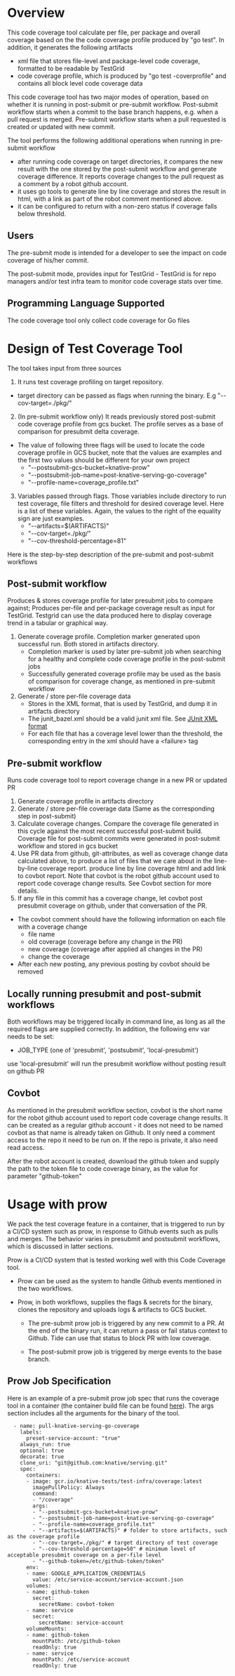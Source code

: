 # Overview
This code coverage tool calculate per file, per package and overall coverage based on the the code coverage profile produced by "go test". In addition, it generates the following artifacts
  - xml file that stores file-level and package-level code coverage, formatted to be readable by TestGrid
  - code coverage profile, which is produced by "go test -coverprofile" and contains all block level
   code coverage data

This code coverage tool has two major modes of operation, based on whether it is running in post-submit or pre-submit workflow. Post-submit workflow starts when a commit to the base branch happens, e.g. when a pull request is merged. 
Pre-submit workflow starts when a pull requested is created or updated with new commit.

The tool performs the following additional operations when running in pre-submit workflow 
  - after running code coverage on target directories,  it compares the new result with the one stored by 
  the post-submit workflow and generate coverage difference. It reports coverage changes to the 
  pull request as a comment by a robot github account. 
  - it uses go tools to generate line by line coverage and stores the result in html, 
  with a link as part of the robot comment mentioned above.
  - it can be configured to return with a non-zero status if coverage falls below threshold.

## Users
The pre-submit mode is intended for a developer to see the impact on code coverage of his/her commit. 

The post-submit mode, provides input for TestGrid - TestGrid is for repo managers and/or test infra team to monitor code coverage stats over time.

## Programming Language Supported
The code coverage tool only collect code coverage for Go files


# Design of Test Coverage Tool
The tool takes input from three sources
1. It runs test coverage profiling on target repository. 
  - target directory can be passed as flags when running the binary. E.g "--cov-target=./pkg/"
2. (In pre-submit workflow only) It reads previously stored post-submit code coverage profile from gcs bucket. The profile
serves as a base of comparison for presubmit delta coverage.
  - The value of following three flags will be used to locate the code coverage profile in GCS bucket,
  note that the values are examples and the first two values should be different for your own project
    - "--postsubmit-gcs-bucket=knative-prow"
    - "--postsubmit-job-name=post-knative-serving-go-coverage"
    - "--profile-name=coverage_profile.txt"
3. Variables passed through flags. Those variables include directory to run test coverage, file filters and threshold for desired coverage level. Here is a list of these variables. Again, the values to the right of the equality sign are just examples.
    - "--artifacts=$(ARTIFACTS)"
    - "--cov-target=./pkg/"
    - "--cov-threshold-percentage=81"


Here is the step-by-step description of the pre-submit and post-submit workflows

## Post-submit workflow
Produces & stores coverage profile for later presubmit jobs to compare against; 
Produces per-file and per-package coverage result as input for TestGrid. Testgrid can use the data produced here to display coverage trend in a tabular or graphical way. 

1. Generate coverage profile. Completion marker generated upon successful run. Both stored
 in artifacts directory.
    - Completion marker is used by later pre-submit job when searching for a healthy and complete 
    code coverage profile in the post-submit jobs
    - Successfully generated coverage profile may be used as the basis of comparison for coverage change, 
    as mentioned in pre-submit workflow
2. Generate / store per-file coverage data
    - Stores in the XML format, that is used by TestGrid, and dump it in artifacts directory
    - The junit_bazel.xml should be a valid junit xml file. See 
[JUnit XML format](https://www.ibm.com/support/knowledgecenter/en/SSQ2R2_14.1.0/com.ibm.rsar.analysis.codereview.cobol.doc/topics/cac_useresults_junit.html)
    - For each file that has a coverage level lower than the threshold, the corresponding entry in the xml should have a \<failure\> tag

## Pre-submit workflow
Runs code coverage tool to report coverage change in a new PR or updated PR

1. Generate coverage profile in artifacts directory
2. Generate / store per-file coverage data (Same as the corresponding step in post-submit)
3. Calculate coverage changes. Compare the coverage file generated in this cycle against the most
 recent successful post-submit build. Coverage file for post-submit commits were generated in 
 post-submit workflow and stored in gcs bucket
4. Use PR data from github, git-attributes, as well as coverage change data calculated above, to 
produce a list of files that we care about in the line-by-line coverage report. produce line by 
line coverage html and add link to covbot report. Note that covbot is the robot github account 
used to report code coverage change results. See Covbot section for more details.
5. If any file in this commit has a coverage change, let covbot post presubmit coverage on github, under that conversation of the PR. 
  - The covbot comment should have the following information on each file with a coverage change
    - file name
    - old coverage (coverage before any change in the PR)
    - new coverage (coverage after applied all changes in the PR)
    - change the coverage
  - After each new posting, any previous posting by covbot should be removed

## Locally running presubmit and post-submit workflows
Both workflows may be triggered locally in command line, as long as all the required flags are 
supplied correctly. In addition, the following env var needs to be set:
- JOB_TYPE (one of 'presubmit', 'postsubmit', 'local-presubmit')

use 'local-presubmit' will run the presubmit workflow without posting result on github PR
  
## Covbot
As mentioned in the presubmit workflow section, covbot is the short name for the robot github 
account used to report code coverage change results. It can be created as a regular github 
account - it does not need to be named covbot as that name is already taken on Github. It only need a 
comment access to the repo it need to be run on. If the repo is private, it also need read access. 
  
After the robot account is created, download the github token and supply the path to the token 
file to code coverage binary, as the value for parameter "github-token"


# Usage with prow
We pack the test coverage feature in a container, that is triggered to run by a CI/CD system such as prow, in response to Github events such as pulls and merges. The behavior varies in presubmit and postsubmit workflows, which is discussed in latter sections.

Prow is a CI/CD system that is tested working well with this Code Coverage tool.   
- Prow can be used as the system to handle Github events mentioned in the two workflows. 
- Prow, in both workflows, supplies the flags & secrets for the binary, clones the repository and uploads logs & artifacts to GCS bucket.

  - The pre-submit prow job is triggered by any new commit to a PR. At the end of the binary run, it can return a pass or fail status context to Github. Tide can use that status to block PR with low coverage.

  - The post-submit prow job is triggered by merge events to the base branch.

## Prow Job Specification
Here is an example of a pre-submit prow job spec that runs the coverage tool in a container (the container build file can be found [here](https://github.com/kubernetes/test-infra/blob/a1e910ae6811a1821ad98fa28e6fad03972a8c20/coverage/Makefile)). The args section includes all the arguments for the binary of the tool. 
```
  - name: pull-knative-serving-go-coverage
    labels:
      preset-service-account: "true"
    always_run: true
    optional: true
    decorate: true
    clone_uri: "git@github.com:knative/serving.git"
    spec:
      containers:
      - image: gcr.io/knative-tests/test-infra/coverage:latest
        imagePullPolicy: Always
        command:
        - "/coverage"
        args:
        - "--postsubmit-gcs-bucket=knative-prow"
        - "--postsubmit-job-name=post-knative-serving-go-coverage"
        - "--profile-name=coverage_profile.txt"
        - "--artifacts=$(ARTIFACTS)" # folder to store artifacts, such as the coverage profile
        - "--cov-target=./pkg/" # target directory of test coverage
        - "--cov-threshold-percentage=50" # minimum level of acceptable presubmit coverage on a per-file level
        - "--github-token=/etc/github-token/token"
      env:
      - name: GOOGLE_APPLICATION_CREDENTIALS
        value: /etc/service-account/service-account.json
      volumes:
      - name: github-token
        secret:
          secretName: covbot-token
      - name: service
        secret:
          secretName: service-account
      volumeMounts:
      - name: github-token
        mountPath: /etc/github-token
        readOnly: true
      - name: service
        mountPath: /etc/service-account
        readOnly: true
```
